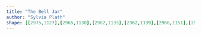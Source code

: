 ```yaml
---
title: "The Bell Jar"
author: "Sylvia Plath"
shape: [[2975,1127],[2965,1130],[2962,1135],[2962,1139],[2966,1151],[2966,1190],[2969,1222],[2969,1253],[2971,1266],[2972,1310],[2976,1351],[2976,1377],[2979,1425],[2979,1447],[2977,1456],[2984,1462],[2994,1465],[3011,1464],[3015,1461],[3017,1454],[3013,1417],[3012,1360],[3009,1345],[3010,1322],[3008,1304],[3009,1278],[3007,1237],[3007,1192],[3005,1174],[3006,1140],[3002,1131],[2993,1127]]
---
```

